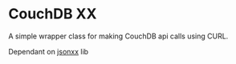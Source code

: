 CouchDB XX
==========

A simple wrapper class for making CouchDB api calls using CURL.

Dependant on [jsonxx](https://github.com/hjiang/jsonxx) lib